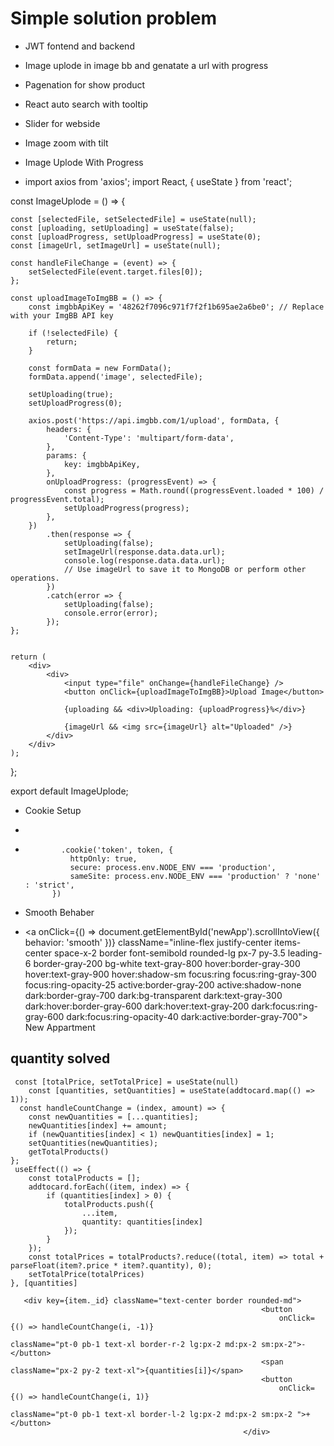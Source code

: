 # Simple solution problem

- JWT fontend and backend

- Image uplode in image bb and genatate a url with progress

- Pagenation for show product

- React auto search with tooltip

- Slider for webside

- Image zoom with tilt

- Image Uplode With Progress
- import axios from 'axios';
import React, { useState } from 'react';

const ImageUplode = () => {

    const [selectedFile, setSelectedFile] = useState(null);
    const [uploading, setUploading] = useState(false);
    const [uploadProgress, setUploadProgress] = useState(0);
    const [imageUrl, setImageUrl] = useState(null);

    const handleFileChange = (event) => {
        setSelectedFile(event.target.files[0]);
    };

    const uploadImageToImgBB = () => {
        const imgbbApiKey = '48262f7096c971f7f2f1b695ae2a6be0'; // Replace with your ImgBB API key

        if (!selectedFile) {
            return;
        }

        const formData = new FormData();
        formData.append('image', selectedFile);

        setUploading(true);
        setUploadProgress(0);

        axios.post('https://api.imgbb.com/1/upload', formData, {
            headers: {
                'Content-Type': 'multipart/form-data',
            },
            params: {
                key: imgbbApiKey,
            },
            onUploadProgress: (progressEvent) => {
                const progress = Math.round((progressEvent.loaded * 100) / progressEvent.total);
                setUploadProgress(progress);
            },
        })
            .then(response => {
                setUploading(false);
                setImageUrl(response.data.data.url);
                console.log(response.data.data.url);
                // Use imageUrl to save it to MongoDB or perform other operations.
            })
            .catch(error => {
                setUploading(false);
                console.error(error);
            });
    };


    return (
        <div>
            <div>
                <input type="file" onChange={handleFileChange} />
                <button onClick={uploadImageToImgBB}>Upload Image</button>

                {uploading && <div>Uploading: {uploadProgress}%</div>}

                {imageUrl && <img src={imageUrl} alt="Uploaded" />}
            </div>
        </div>
    );
};

export default ImageUplode;


- Cookie Setup

- 
-             .cookie('token', token, {
                httpOnly: true,
                secure: process.env.NODE_ENV === 'production',
                sameSite: process.env.NODE_ENV === 'production' ? 'none' : 'strict',
            })




- Smooth Behaber

- <a onClick={() => document.getElementById('newApp').scrollIntoView({ behavior: 'smooth' })} className="inline-flex justify-center items-center space-x-2 border font-semibold rounded-lg px-7 py-3.5 leading-6 border-gray-200 bg-white text-gray-800 hover:border-gray-300 hover:text-gray-900 hover:shadow-sm focus:ring focus:ring-gray-300 focus:ring-opacity-25 active:border-gray-200 active:shadow-none dark:border-gray-700 dark:bg-transparent dark:text-gray-300 dark:hover:border-gray-600 dark:hover:text-gray-200 dark:focus:ring-gray-600 dark:focus:ring-opacity-40 dark:active:border-gray-700">
                                    <span>New Appartment</span>
                                </a>







## quantity solved

     const [totalPrice, setTotalPrice] = useState(null)
        const [quantities, setQuantities] = useState(addtocard.map(() => 1));
      const handleCountChange = (index, amount) => {
        const newQuantities = [...quantities];
        newQuantities[index] += amount;
        if (newQuantities[index] < 1) newQuantities[index] = 1; 
        setQuantities(newQuantities);
        getTotalProducts()
    };
     useEffect(() => {
        const totalProducts = [];
        addtocard.forEach((item, index) => {
            if (quantities[index] > 0) {
                totalProducts.push({
                    ...item,
                    quantity: quantities[index]
                });
            }
        });
        const totalPrices = totalProducts?.reduce((total, item) => total + parseFloat(item?.price * item?.quantity), 0);
        setTotalPrice(totalPrices)
    }, [quantities]
    
       <div key={item._id} className="text-center border rounded-md">
                                                            <button
                                                                onClick={() => handleCountChange(i, -1)}
                                                                className="pt-0 pb-1 text-xl border-r-2 lg:px-2 md:px-2 sm:px-2">-</button>
                                                            <span className="px-2 py-2 text-xl">{quantities[i]}</span>
                                                            <button
                                                                onClick={() => handleCountChange(i, 1)}
                                                                className="pt-0 pb-1 text-xl border-l-2 lg:px-2 md:px-2 sm:px-2 ">+</button>
                                                        </div>

